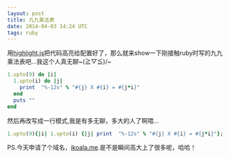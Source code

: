 ```yaml
---
layout: post
title: 九九乘法表
date: 2014-04-03 14:24 UTC
tags: ruby
---
```


用[highlight.js](http://highlightjs.org/)把代码高亮给配置好了，那么就来show一下刚接触ruby时写的九九乘法表吧...我这个人真无聊~\(≧▽≦)/~

```ruby
1.upto(9) do |i|
  1.upto(i) do |j|
    print  "%-12s" % "#{j} X #{i} = #{j*i}"
  end
  puts ""
end
```


然后再改写成一行模式,我是有多无聊，多大的人了啊喂...

```ruby
1.upto(9){|i| 1.upto(i) {|j| print  "%-12s" % "#{j} X #{i} = #{j*i}"}; puts ""}
```




PS.今天申请了个域名，[ikoala.me](http://ikoala.me).是不是瞬间高大上了很多呢，哈哈！